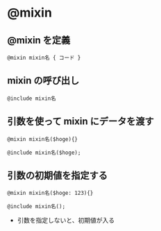# @mixin

## @mixin を定義


`@mixin mixin名 { コード }`

## mixin の呼び出し

`@include mixin名`

## 引数を使って mixin にデータを渡す

`@mixin mixin名($hoge){}`

`@include mixin名($hoge);`

## 引数の初期値を指定する

`@mixin mixin名($hoge: 123){}`

`@include mixin名();`

* 引数を指定しないと、初期値が入る
